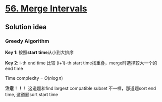 # [56. Merge Intervals](https://leetcode.com/problems/merge-intervals/)

## Solution idea

### Greedy Algorithm

**Key 1**: 按照**start time**从小到大排序

**Key 2**: i-th end time 比较 (i+1)-th start time找重叠，merge时选择较大一个的 end time

Time complexity = $O(n\log n)$

**注意！！！** 这道题和find largest compatible subset 不一样，那道题sort end time, 这道题sort start time